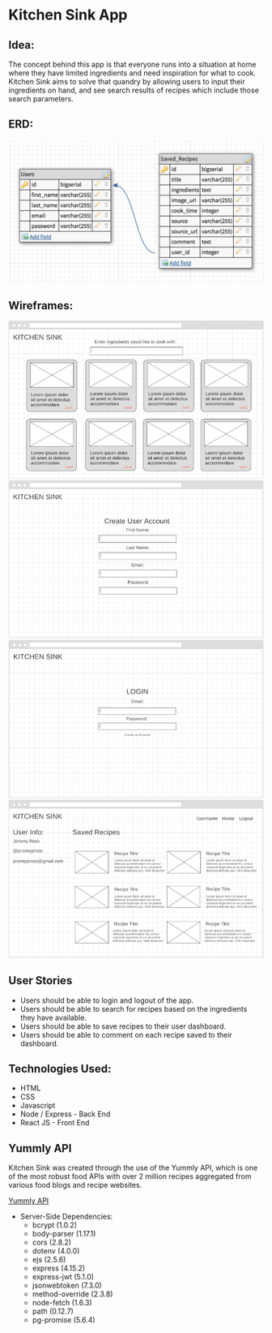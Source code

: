 # Kitchen Sink App

## Idea:
The concept behind this app is that everyone runs into a situation at home where they have limited ingredients and need inspiration for what to cook.  Kitchen Sink aims to solve that quandry by allowing users to input their ingredients on hand, and see search results of recipes which include those search parameters.

## ERD:
![ERD](/public/img/erd.png)

## Wireframes:
![wireframe1](/public/img/wireframe-search.png)
![wireframe2](/public/img/wireframe-create.png)
![wireframe3](/public/img/wireframe-login.png)
![wireframe4](/public/img/wireframe-dashboard.png)

## User Stories
* Users should be able to login and logout of the app.
* Users should be able to search for recipes based on the ingredients they have available.
* Users should be able to save recipes to their user dashboard.
* Users should be able to comment on each recipe saved to their dashboard.

## Technologies Used:
* HTML
* CSS
* Javascript
* Node / Express - Back End
* React JS - Front End

## Yummly API
Kitchen Sink was created through the use of the Yummly API, which is one of the most robust food APIs with over 2 million recipes aggregated from various food blogs and recipe websites.  

[Yummly API](https://developer.yummly.com/)

* Server-Side Dependencies:
  - bcrypt (1.0.2)
  - body-parser (1.17.1)
  - cors (2.8.2)
  - dotenv (4.0.0)
  - ejs (2.5.6)
  - express (4.15.2)
  - express-jwt (5.1.0)
  - jsonwebtoken (7.3.0)
  - method-override (2.3.8)
  - node-fetch (1.6.3)
  - path (0.12.7)
  - pg-promise (5.6.4)

